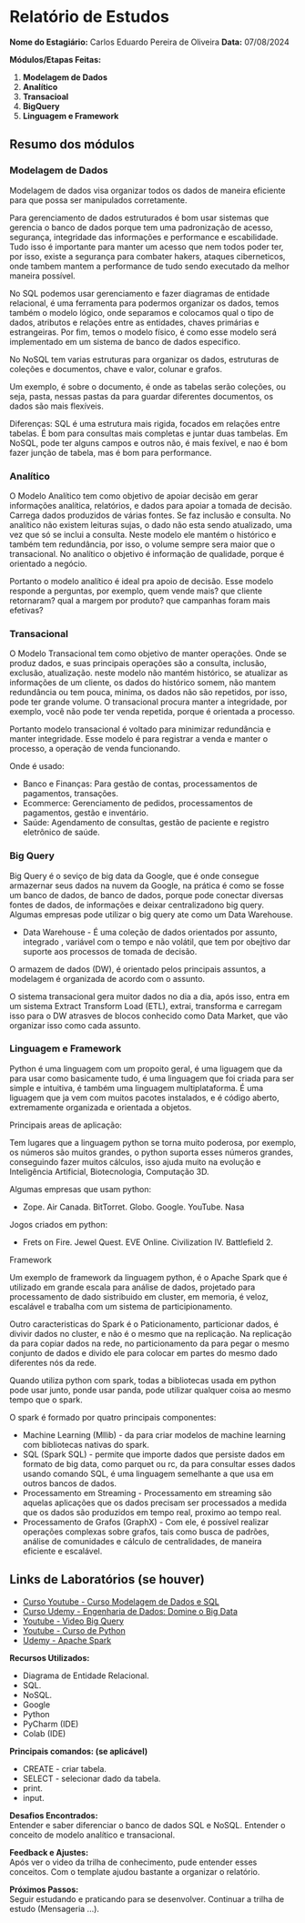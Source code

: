 # Relatório de Estudos

**Nome do Estagiário:** Carlos Eduardo Pereira de Oliveira 
**Data:** 07/08/2024

**Módulos/Etapas Feitas:**  
1. **Modelagem de Dados**
2. **Analítico**
3. **Transacioal** 
4. **BigQuery**
5. **Linguagem e Framework**

## Resumo dos módulos 

### **Modelagem de Dados**

Modelagem de dados visa organizar todos os dados de maneira eficiente para que possa ser manipulados corretamente. 

Para gerenciamento de dados estruturados é bom usar sistemas que gerencia o banco de dados porque tem uma padronização de acesso, segurança, integridade das informações e performance e escabilidade. Tudo isso é importante para manter um acesso que nem todos poder ter, por isso, existe a segurança para combater hakers, ataques ciberneticos, onde tambem mantem a performance de tudo sendo executado da melhor maneira possível.

No SQL podemos usar gerenciamento e fazer diagramas de entidade relacional, é uma ferramenta para podermos organizar os dados, temos também o modelo lógico, onde separamos e colocamos qual o tipo de dados, atributos e relações entre as entidades, chaves primárias e estrangeiras. Por fim, temos o modelo físico, é como esse modelo será implementado em um sistema de banco de dados especifico.

No NoSQL tem varias estruturas para organizar os dados, estruturas de coleções e documentos, chave e valor, colunar e grafos.

Um exemplo, é sobre o documento, é onde as tabelas serão coleções, ou seja, pasta, nessas pastas da para guardar diferentes documentos, os dados são mais flexíveis.

Diferenças: SQL é uma estrutura mais rigida, focados em relações entre tabelas. É bom para consultas mais completas e juntar duas tambelas. Em NoSQL, pode ter alguns campos e outros não, é mais fexível, e nao é bom fazer junção de tabela, mas é bom para performance.

### **Analítico**

O Modelo Analítico tem como objetivo de apoiar decisão em gerar informações analítica, relatórios, e dados para apoiar a tomada de decisão. Carrega dados produzidos de várias fontes. Se faz inclusão e consulta. No analítico não existem leituras sujas, o dado não esta sendo atualizado, uma vez que só se inclui a consulta. Neste modelo ele mantém o histórico e também tem redundância, por isso, o volume sempre sera maior que o transacional. No analítico o objetivo é informação de qualidade, porque é orientado a negócio.

Portanto o modelo analítico é ideal pra apoio de decisão. Esse modelo responde a perguntas, por exemplo, quem vende mais? que cliente retornaram? qual a margem por produto? que campanhas foram mais efetivas? 

### **Transacional** 

O Modelo Transacional tem como objetivo de manter operações. Onde se produz dados, e suas principais operações são a consulta, inclusão, exclusão, atualização. neste modelo não mantém histórico, se atualizar as informações de um cliente, os dados do histórico somem, não mantem redundância ou tem pouca, minima, os dados não são repetidos, por isso, pode ter grande volume. O transacional procura manter a integridade, por exemplo, você não pode ter venda repetida, porque é orientada a processo.

Portanto modelo transacional é voltado para minimizar redundância e manter integridade. Esse modelo é para registrar a venda e manter o processo, a operação de venda funcionando.

Onde é usado:
- Banco e Finanças: Para gestão de contas, processamentos de pagamentos, transações.
- Ecommerce: Gerenciamento de pedidos, processamentos de pagamentos, gestão e inventário.
- Saúde: Agendamento de consultas, gestão de paciente e registro eletrônico de saúde.

### **Big Query** 

Big Query é o seviço de big data da Google, que é onde consegue armazernar seus dados na nuvem da Google, na prática é como se fosse um banco de dados, de banco de dados, porque pode conectar diversas fontes de dados, de informações e deixar centralizadono big query. Algumas empresas pode utilizar o big query ate como um Data Warehouse.

- Data Warehouse - É uma coleção de dados orientados por assunto, integrado , variável com o tempo e não volátil, que tem por obejtivo dar suporte aos processos de tomada de decisão.

O armazem de dados (DW), é orientado pelos principais assuntos, a modelagem é organizada de acordo com o assunto. 

O sistema transacional gera muitor dados no dia a dia, após isso, entra em um sistema Extract Transform Load (ETL), extrai, transforma e carregam isso para o DW atrasves de blocos conhecido como Data Market, que vão organizar isso como cada assunto. 

### **Linguagem e Framework** 

Python é uma linguagem com um propoito geral, é uma liguagem que da para usar como basicamente tudo, é uma linguagem que foi criada para ser simple e intuitiva, é também uma linguagem multiplataforma. É uma liguagem que ja vem com muitos pacotes instalados, e é código aberto, extremamente organizada e orientada a objetos.

Principais areas de aplicação:

Tem lugares que a linguagem python se torna muito poderosa, por exemplo, os números são muitos grandes, o python suporta esses números grandes, conseguindo fazer muitos cálculos, isso ajuda muito na evolução e Inteligência Artificial, Biotecnologia, Computação 3D.

Algumas empresas que usam python:

 - Zope. Air Canada. BitTorret. Globo. Google. YouTube. Nasa

Jogos criados em python:
- Frets on Fire. Jewel Quest. EVE Online. Civilization IV. Battlefield 2.

Framework

Um exemplo de framework da linguagem python, é o Apache Spark que é utilizado em grande escala para análise de dados, projetado para processamento de dado sistribuido em cluster, em memoria, é veloz, escalável e trabalha com um sistema de participionamento.

Outro caracteristicas do Spark é o Paticionamento, particionar dados, é divivir dados no cluster, e não é o mesmo que na replicação. Na replicação da para copiar dados na rede, no particionamento da para pegar o mesmo conjunto de dados e divido ele para colocar em partes do mesmo dado diferentes nós da rede.

Quando utiliza python com spark, todas a bibliotecas usada em python pode usar junto, ponde usar panda, pode utilizar qualquer coisa ao mesmo tempo que o spark.

O spark é formado por quatro principais componentes:

- Machine Learning (Mllib) - da para criar modelos de machine learning com bibliotecas nativas do spark.
- SQL (Spark SQL) - permite que importe dados que persiste dados em formato de big data, como parquet ou rc, da para consultar esses dados usando comando SQL, é uma linguagem semelhante a que usa em outros bancos de dados.
- Processamento em Streaming - Processamento em streaming são aquelas aplicações que os dados precisam ser processados a medida que os dados são produzidos em tempo real, proximo ao tempo real.
- Processamento de Grafos (GraphX) - Com ele, é possível realizar operações complexas sobre grafos, tais como busca de padrões, análise de comunidades e cálculo de centralidades, de maneira eficiente e escalável.

## Links de Laboratórios (se houver)
- [Curso Youtube - Curso Modelagem de Dados e SQL](https://www.youtube.com/watch?v=SEnnucNP1h0)
- [Curso Udemy - Engenharia de Dados: Domine o Big Data](https://www.udemy.com/course/engenheiro-de-dados/?couponCode=KEEPLEARNING)
- [Youtube - Video Big Query](https://www.youtube.com/watch?v=fZkEDWTSfB0)
- [Youtube - Curso de Python](https://www.youtube.com/watch?v=S9uPNppGsGo)
- [Udemy - Apache Spark](https://www.udemy.com/course/engenheiro-de-dados/learn/lecture/34024166#overview)

**Recursos Utilizados:**  
- Diagrama de Entidade Relacional.
- SQL.
- NoSQL.
- Google
- Python
- PyCharm (IDE)
- Colab (IDE)

**Principais comandos: (se aplicável)**  
- CREATE - criar tabela.
- SELECT - selecionar dado da tabela.
- print.
- input.


**Desafios Encontrados:**  
Entender e saber diferenciar o banco de dados SQL e NoSQL.
Entender o conceito de modelo analítico e transacional.

**Feedback e Ajustes:**  
Após ver o video da trilha de conhecimento, pude entender esses conceitos.
Com o template ajudou bastante a organizar o relatório.

**Próximos Passos:**  
Seguir estudando e praticando para se desenvolver.
Continuar a trilha de estudo (Mensageria ...).